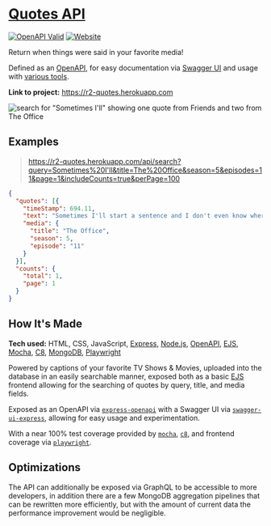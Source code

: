 # [Quotes API](https://r2-quotes.herokuapp.com)

[![OpenAPI Valid](https://validator.swagger.io/validator?url=https://r2-quotes.herokuapp.com/api-docs.json)](https://r2-quotes.herokuapp.com/api-docs.json)
[![Website](https://img.shields.io/website?url=https://r2-quotes.herokuapp.com&label=Website)](https://r2-quotes.herokuapp.com)

Return when things were said in your favorite media!

Defined as an [OpenAPI](https://r2-quotes.herokuapp.com/api-docs.json), for easy documentation via [Swagger UI](https://r2-quotes.herokuapp.com/api-docs/) and usage with [various tools](https://learning.postman.com/docs/integrations/available-integrations/working-with-openAPI/).

**Link to project:** https://r2-quotes.herokuapp.com

![search for "Sometimes I'll" showing one quote from Friends and two from The Office](https://user-images.githubusercontent.com/9403665/177627276-2b2beaf2-b269-4933-9657-1215fff7612a.png)

## Examples

> https://r2-quotes.herokuapp.com/api/search?query=Sometimes%20I'll&title=The%20Office&season=5&episodes=11&page=1&includeCounts=true&perPage=100

```json
{
  "quotes": [{
    "timeStamp": 694.11,
    "text": "Sometimes I'll start a sentence and I don't even know where it's going.",
    "media": {
      "title": "The Office",
      "season": 5,
      "episode": "11"
    }
  }],
  "counts": {
    "total": 1,
    "page": 1
  }
}
```

## How It's Made

**Tech used:** HTML, CSS, JavaScript, [Express](https://expressjs.com/), [Node.js](https://nodejs.org/en/), [OpenAPI](https://oai.github.io/Documentation/specification.html), [EJS](https://ejs.co/), [Mocha](https://mochajs.org/), [C8](https://www.npmjs.com/package/c8), [MongoDB](https://www.mongodb.com/docs/drivers/node/current/), [Playwright](https://playwright.dev/)

Powered by captions of your favorite TV Shows & Movies, uploaded into the database in an easily searchable manner, exposed both as a basic [EJS](https://ejs.co/) frontend allowing for the searching of quotes by query, title, and media fields.

Exposed as an OpenAPI via [`express-openapi`](https://www.npmjs.com/package/express-openapi) with a Swagger UI via [`swagger-ui-express`](https://www.npmjs.com/package/swagger-ui-express), allowing for easy usage and experimentation.

With a near 100% test coverage provided by [`mocha`](https://mochajs.org/), [`c8`](https://www.npmjs.com/package/c8), and frontend coverage via [`playwright`](https://playwright.dev/).

## Optimizations

The API can additionally be exposed via GraphQL to be accessible to more developers, in addition there are a few MongoDB aggregation pipelines that can be rewritten more efficiently, but with the amount of current data the performance improvement would be negligible.
